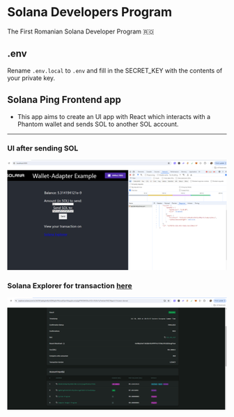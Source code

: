 # Solana Developers Program

The First Romanian Solana Developer Program 🇷🇴

## .env

Rename `.env.local` to `.env` and fill in the SECRET_KEY with the contents of your private key.

## Solana Ping Frontend app

- This app aims to create an UI app with React which interacts with a Phantom wallet and sends SOL to another SOL account.

---- 

### UI after sending SOL
![alt text](solana_react-sendsol.png)

### Solana Explorer for transaction [here](https://explorer.solana.com/tx/2kDSRJqb6g4mRpV4ZB6aj6nFWzzrqR2pmRdugq6xuoJqAjg5PWGWKS8va1KZvvTe36c7q7heKdzrFX6ZJWgeJx1r?cluster=devnet)
![alt text](solana_react.png)

